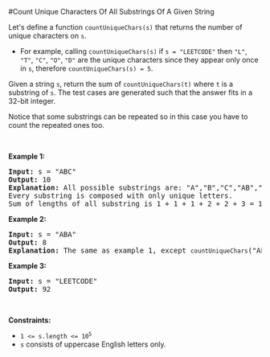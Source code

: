 #Count Unique Characters Of All Substrings Of A Given String
<p>Let's define a function <code>countUniqueChars(s)</code> that returns the number of unique characters on <code>s</code>.</p>
<ul>
<li>For example, calling <code>countUniqueChars(s)</code> if <code>s = "LEETCODE"</code> then <code>"L"</code>, <code>"T"</code>, <code>"C"</code>, <code>"O"</code>, <code>"D"</code> are the unique characters since they appear only once in <code>s</code>, therefore <code>countUniqueChars(s) = 5</code>.</li>
</ul>
<p>Given a string <code>s</code>, return the sum of <code>countUniqueChars(t)</code> where <code>t</code> is a substring of <code>s</code>. The test cases are generated such that the answer fits in a 32-bit integer.</p>
<p>Notice that some substrings can be repeated so in this case you have to count the repeated ones too.</p>
<p> </p>
<p><strong class="example">Example 1:</strong></p>
<pre><strong>Input:</strong> s = "ABC"
<strong>Output:</strong> 10
<strong>Explanation: </strong>All possible substrings are: "A","B","C","AB","BC" and "ABC".
Every substring is composed with only unique letters.
Sum of lengths of all substring is 1 + 1 + 1 + 2 + 2 + 3 = 10
</pre>
<p><strong class="example">Example 2:</strong></p>
<pre><strong>Input:</strong> s = "ABA"
<strong>Output:</strong> 8
<strong>Explanation: </strong>The same as example 1, except <code>countUniqueChars</code>("ABA") = 1.
</pre>
<p><strong class="example">Example 3:</strong></p>
<pre><strong>Input:</strong> s = "LEETCODE"
<strong>Output:</strong> 92
</pre>
<p> </p>
<p><strong>Constraints:</strong></p>
<ul>
<li><code>1 &lt;= s.length &lt;= 10<sup>5</sup></code></li>
<li><code>s</code> consists of uppercase English letters only.</li>
</ul>
